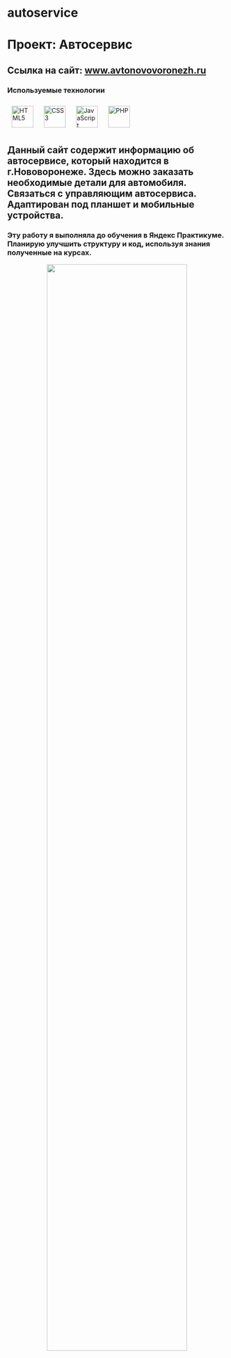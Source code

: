 # autoservice
# Проект: __Автосервис__
## Ссылка на сайт: www.avtonovovoronezh.ru

###  Используемые технологии 
<div align="left">   
  <a href="https://en.wikipedia.org/wiki/HTML5" target="_blank"><img style="margin: 10px" src="https://profilinator.rishav.dev/skills-assets/html5-original-wordmark.svg" alt="HTML5" height="50" /></a> 
<a href="https://www.w3schools.com/css/" target="_blank"><img style="margin: 10px" src="https://profilinator.rishav.dev/skills-assets/css3-original-wordmark.svg" alt="CSS3" height="50" /></a>  
  <a href="https://www.javascript.com/" target="_blank"><img style="margin: 10px" src="https://profilinator.rishav.dev/skills-assets/javascript-original.svg" alt="JavaScript" height="50" /></a> 
  <a href="https://www.php.net/" target="_blank"><img style="margin: 10px" src="https://profilinator.rishav.dev/skills-assets/php-original.svg" alt="PHP" height="50" /></a> 
</div>



## Данный сайт содержит информацию об автосервисе, который находится в г.Нововоронеже. Здесь можно заказать необходимые детали для автомобиля. Связаться с управляющим автосервиса. Адаптирован под планшет и мобильные устройства.
### Эту работу я выполняла до обучения в Яндекс Практикуме. Планирую улучшить структуру и код, используя знания полученные на курсах.
 
 <div align="center">
<img src="https://sun9-33.userapi.com/impg/4LdiMwNQsrNJSDl0A8WV_w27aFCKfnwMd0ekCw/A8e4bbuis30.jpg?size=1844x964&quality=95&sign=0f1deb15a33bc32c81530271bdf96caa&type=album" align="center" style="width: 80%" />
</div>  

